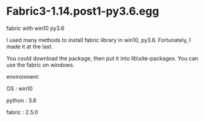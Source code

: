 # Fabric3-1.14.post1-py3.6.egg
fabric with win10 py3.6

I used many methods to install fabric library in win10, py3.6. Fortunately, I made it at the last.

You could download the package, then put it into lib\site-packages. You can use the fabric on windows.

environment:

OS : win10

python : 3.6

fabric : 2.5.0

